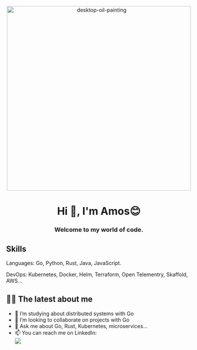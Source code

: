<div align="center">
<img width="500" alt="desktop-oil-painting" src="https://media.licdn.com/dms/image/D4D16AQF6ReYCnpmJsQ/profile-displaybackgroundimage-shrink_350_1400/0/1663161505573?e=1720051200&v=beta&t=A_uQ93vRSc2YIWoRQoQvXiPPWt3W64sCqegYi8MCxv8">
</div>

<h1 align="center">Hi 👋, I'm Amos😊  </h1>
<h3 align="center">Welcome to my world of code.</h3>

## Skills 

Languages: Go, Python, Rust, Java, JavaScript.

DevOps: Kubernetes, Docker, Helm, Terraform, Open Telementry, Skaffold, AWS...

## 👨‍💻 The latest about me 

- 🔭 I’m studying about distributed systems with Go
- 👯 I’m looking to collaborate on projects with Go
- 💬 Ask me about Go, Rust, Kubernetes, microservices...  
- 📫 You can reach me on LinkedIn:\
<a href="https://www.linkedin.com/in/amos-ehiguese-201b33100/"><img src="https://img.shields.io/badge/LinkedIn-0077B5?style=for-the-badge&logo=linkedin&logoColor=white"/></a>


 

